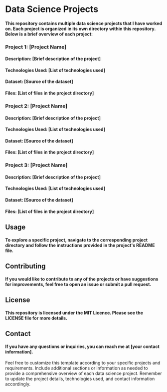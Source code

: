# Data Science Projects

#### This repository contains multiple data science projects that I have worked on. Each project is organized in its own directory within this repository. Below is a brief overview of each project:

### Project 1: [Project Name]

#### Description: [Brief description of the project]
#### Technologies Used: [List of technologies used]
#### Dataset: [Source of the dataset]
#### Files: [List of files in the project directory]

### Project 2: [Project Name]
#### Description: [Brief description of the project]
#### Technologies Used: [List of technologies used]
#### Dataset: [Source of the dataset]
#### Files: [List of files in the project directory]

### Project 3: [Project Name]
#### Description: [Brief description of the project]
#### Technologies Used: [List of technologies used]
#### Dataset: [Source of the dataset]
#### Files: [List of files in the project directory]

## Usage
#### To explore a specific project, navigate to the corresponding project directory and follow the instructions provided in the project's README file.

## Contributing
#### If you would like to contribute to any of the projects or have suggestions for improvements, feel free to open an issue or submit a pull request.

## License
#### This repository is licensed under the MIT Licence. Please see the LICENSE file for more details.

## Contact
#### If you have any questions or inquiries, you can reach me at [your contact information].
Feel free to customize this template according to your specific projects and requirements. Include additional sections or information as needed to provide a comprehensive overview of each data science project. Remember to update the project details, technologies used, and contact information accordingly.

